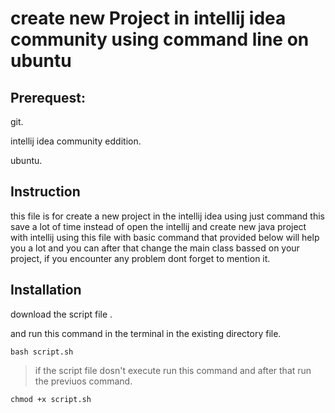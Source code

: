 # create new Project in intellij idea community using command line on ubuntu
## Prerequest:
git.

intellij idea community eddition.

ubuntu.

## Instruction
this file is for create a new project in the intellij idea using just command this save a lot of time instead of open the intellij and create new java project with intellij using this file with basic command that provided below will help you a lot and you can after that change the main class bassed on your project,
if you encounter any problem dont forget to mention it. 
## Installation
download the script file .

and run this command in the terminal in the existing directory file.

```ubuntu
bash script.sh
```
> if the script file dosn't execute run this command and after that run the previuos command.

```ubuntu
chmod +x script.sh
```


